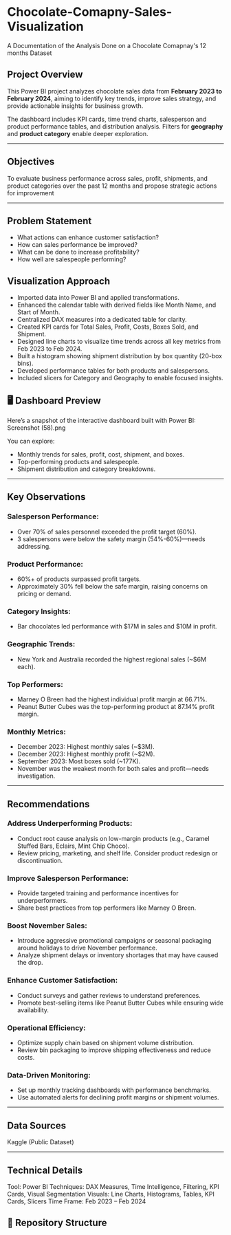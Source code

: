 # Chocolate-Comapny-Sales-Visualization
A Documentation of the Analysis Done on a Chocolate Comapnay's 12 months Dataset

##  Project Overview
This Power BI project analyzes chocolate sales data from **February 2023 to February 2024**, aiming to identify key trends, improve sales strategy, and provide actionable insights for business growth.

The dashboard includes KPI cards, time trend charts, salesperson and product performance tables, and distribution analysis. Filters for **geography** and **product category** enable deeper exploration.

---

##  Objectives

 To evaluate business performance across sales, profit, shipments, and product categories over the past 12 months and propose strategic actions for improvement

---
##  Problem Statement
- What actions can enhance customer satisfaction?
- How can sales performance be improved?
- What can be done to increase profitability?
- How well are salespeople performing?


## Visualization Approach
- Imported data into Power BI and applied transformations.
- Enhanced the calendar table with derived fields like Month Name, and Start of Month.
- Centralized DAX measures into a dedicated table for clarity.
- Created KPI cards for Total Sales, Profit, Costs, Boxes Sold, and Shipment.
- Designed line charts to visualize time trends across all key metrics from Feb 2023 to Feb 2024.
- Built a histogram showing shipment distribution by box quantity (20-box bins).
- Developed performance tables for both products and salespersons.
- Included slicers for Category and Geography to enable focused insights.

## 🖥️ Dashboard Preview

Here’s a snapshot of the interactive dashboard built with Power BI:
Screenshot (58).png



You can explore:
- Monthly trends for sales, profit, cost, shipment, and boxes.
- Top-performing products and salespeople.
- Shipment distribution and category breakdowns.


---

## Key Observations

### Salesperson Performance:
- Over 70% of sales personnel exceeded the profit target (60%).
- 3 salespersons were below the safety margin (54%-60%)—needs addressing.

### Product Performance:
- 60%+ of products surpassed profit targets.
- Approximately 30% fell below the safe margin, raising concerns on pricing or demand.

### Category Insights:
- Bar chocolates led performance with $17M in sales and $10M in profit.

### Geographic Trends:
- New York and Australia recorded the highest regional sales (~$6M each).

### Top Performers:
- Marney O Breen had the highest individual profit margin at 66.71%.
- Peanut Butter Cubes was the top-performing product at 87.14% profit margin.

### Monthly Metrics:
- December 2023: Highest monthly sales (~$3M).
- December 2023: Highest monthly profit (~$2M).
- September 2023: Most boxes sold (~177K).
- November was the weakest month for both sales and profit—needs investigation.

---

## Recommendations
### Address Underperforming Products:
- Conduct root cause analysis on low-margin products (e.g., Caramel Stuffed Bars, Eclairs, Mint Chip Choco).
- Review pricing, marketing, and shelf life. Consider product redesign or discontinuation.

### Improve Salesperson Performance:
- Provide targeted training and performance incentives for underperformers.
- Share best practices from top performers like Marney O Breen.

### Boost November Sales:
- Introduce aggressive promotional campaigns or seasonal packaging around holidays to drive November performance.
- Analyze shipment delays or inventory shortages that may have caused the drop.

### Enhance Customer Satisfaction:
- Conduct surveys and gather reviews to understand preferences.
- Promote best-selling items like Peanut Butter Cubes while ensuring wide availability.

### Operational Efficiency:
- Optimize supply chain based on shipment volume distribution.
- Review bin packaging to improve shipping effectiveness and reduce costs.

### Data-Driven Monitoring:
- Set up monthly tracking dashboards with performance benchmarks.
- Use automated alerts for declining profit margins or shipment volumes.

---

##  Data Sources
Kaggle (Public Dataset)

---

## Technical Details
Tool: Power BI
Techniques: DAX Measures, Time Intelligence, Filtering, KPI Cards, Visual Segmentation
Visuals: Line Charts, Histograms, Tables, KPI Cards, Slicers
Time Frame: Feb 2023 – Feb 2024



## 📁 Repository Structure

